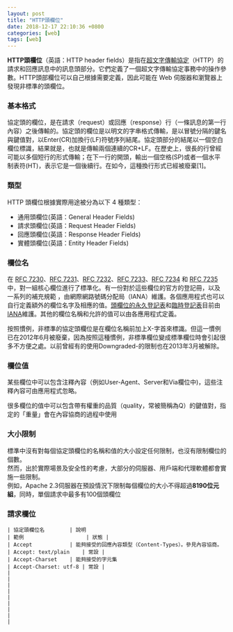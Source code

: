 ```yaml
---
layout: post
title: "HTTP頭欄位"
date: 2018-12-17 22:10:36 +0800
categories: [web]
tags: [web]
---
```


**HTTP頭欄位**（英語：HTTP header fields）是指在[超文字傳輸協定](https://www.wikiwand.com/zh-tw/%E8%B6%85%E6%96%87%E6%9C%AC%E4%BC%A0%E8%BE%93%E5%8D%8F%E8%AE%AE)（HTTP）的請求和回應訊息中的訊息頭部分。它們定義了一個超文字傳輸協定事務中的操作參數。HTTP頭部欄位可以自己根據需要定義，因此可能在 Web 伺服器和瀏覽器上發現非標準的頭欄位。

### 基本格式
協定頭的欄位，是在請求（request）或回應（response）行（一條訊息的第一行內容）之後傳輸的。協定頭的欄位是以明文的字串格式傳輸，是以冒號分隔的鍵名與鍵值對，以Enter(CR)加換行(LF)符號序列結尾。協定頭部分的結尾以一個空白欄位標識，結果就是，也就是傳輸兩個連續的CR+LF。在歷史上，很長的行曾經可能以多個短行的形式傳輸；在下一行的開頭，輸出一個空格(SP)或者一個水平制表符(HT)，表示它是一個後續行。在如今，這種換行形式已經被廢棄[1]。

### 類型
HTTP 頭欄位根據實際用途被分為以下 4 種類型：

- 通用頭欄位(英語：General Header Fields)
- 請求頭欄位(英語：Request Header Fields)
- 回應頭欄位(英語：Response Header Fields)
- 實體頭欄位(英語：Entity Header Fields)

### 欄位名
在 [RFC 7230](https://tools.ietf.org/html/rfc7230)、[RFC 7231](https://tools.ietf.org/html/rfc7231)、[RFC 7232](https://tools.ietf.org/html/rfc7232)、[RFC 7233](https://tools.ietf.org/html/rfc7233)、[RFC 7234](https://tools.ietf.org/html/rfc7234) 和 [RFC 7235](https://tools.ietf.org/html/rfc7235) 中，對一組核心欄位進行了標準化。有一份對於這些欄位的官方的登記冊，以及 一系列的補充規範 ，由網際網路號碼分配局（IANA）維護。各個應用程式也可以自行定義額外的欄位名字及相應的值。[頭欄位的永久登記表](http://www.iana.org/assignments/message-headers/message-headers.xml#perm-headers)和[臨時登記表](http://www.iana.org/assignments/message-headers/message-headers.xml#prov-headers)目前由[IANA](https://www.wikiwand.com/zh-tw/IANA)維護。其他的欄位名稱和允許的值可以由各應用程式定義。

按照慣例，非標準的協定頭欄位是在欄位名稱前加上X-字首來標識。但這一慣例已在2012年6月被廢棄，因為按照這種慣例，非標準欄位變成標準欄位時會引起很多不方便之處。以前曾經有的使用Downgraded-的限制也在2013年3月被解除。


### 欄位值
某些欄位中可以包含注釋內容（例如User-Agent、Server和Via欄位中)，這些注釋內容可由應用程式忽略。

很多欄位的值中可以包含帶有權重的品質（quality，常被簡稱為Q）的鍵值對，指定的「重量」會在內容協商的過程中使用

### 大小限制
標準中沒有對每個協定頭欄位的名稱和值的大小設定任何限制，也沒有限制欄位的個數。<br />
然而，出於實際場景及安全性的考慮，大部分的伺服器、用戶端和代理軟體都會實施一些限制。<br />
例如，Apache 2.3伺服器在預設情況下限制每個欄位的大小不得超過**8190位元組**，同時，單個請求中最多有100個頭欄位

### 請求欄位
```
| 協定頭欄位名		| 說明 													| 範例 					| 狀態 |
| Accept			| 能夠接受的回應內容類型（Content-Types）。參見內容協商。 	| Accept: text/plain 	| 常設 |
| Accept-Charset	| 能夠接受的字元集										| Accept-Charset: utf-8 | 常設 |
|
|
|
|
|
|
|
|
|
```